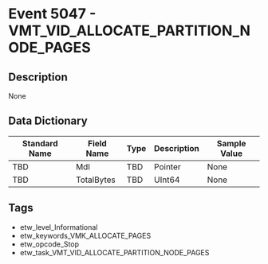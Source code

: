 # Event 5047 - VMT_VID_ALLOCATE_PARTITION_NODE_PAGES

## Description
None

## Data Dictionary
|Standard Name|Field Name|Type|Description|Sample Value|
|---|---|---|---|---|
|TBD|Mdl|TBD|Pointer|None|None|
|TBD|TotalBytes|TBD|UInt64|None|None|

## Tags
* etw_level_Informational
* etw_keywords_VMK_ALLOCATE_PAGES
* etw_opcode_Stop
* etw_task_VMT_VID_ALLOCATE_PARTITION_NODE_PAGES